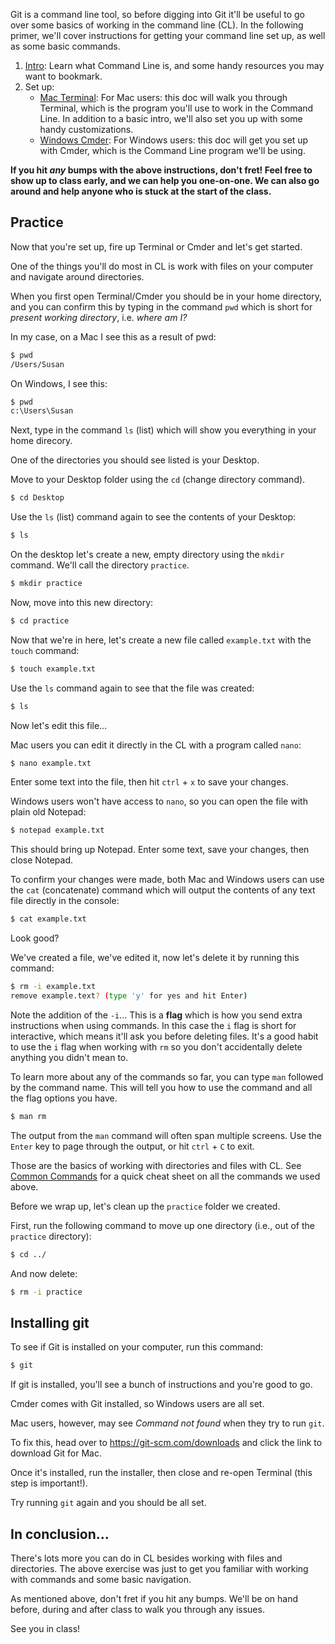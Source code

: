Git is a command line tool, so before digging into Git it'll be useful to go over some basics of working in the command line (CL). In the following primer, we'll cover instructions for getting your command line set up, as well as some basic commands.

1. [Intro](https://github.com/susanBuck/notes/blob/master/07_Command_Line/00_Intro.md): Learn what Command Line is, and some handy resources you may want to bookmark.
2. Set up:
    + [Mac Terminal](https://github.com/susanBuck/notes/blob/master/07_Command_Line/02_Mac-Terminal.md): For Mac users: this doc will walk you through Terminal, which is the program you'll use to work in the Command Line. In addition to a basic intro, we'll also set you up with some handy customizations.
    + [Windows Cmder](https://github.com/susanBuck/notes/blob/master/07_Command_Line/03_Windows-Cmder.md): For Windows users: this doc will get you set up with Cmder, which is the Command Line program we'll be using. 

**If you hit *any* bumps with the above instructions, don't fret! Feel free to show up to class early, and we can help you one-on-one. We can also go around and help anyone who is stuck at the start of the class.**




## Practice

Now that you're set up, fire up Terminal or Cmder and let's get started.

One of the things you'll do most in CL is work with files on your computer and navigate around directories.

When you first open Terminal/Cmder you should be in your home directory, and you can confirm this by typing in the command `pwd` which is short for *present working directory*, i.e. *where am I?*

In my case, on a Mac I see this as a result of pwd:

```bash
$ pwd
/Users/Susan
```

On Windows, I see this:

```bash
$ pwd
c:\Users\Susan
```

Next, type in the command `ls` (list) which will show you everything in your home direcory.

One of the directories you should see listed is your Desktop.

Move to your Desktop folder using the `cd` (change directory command). 

```bash
$ cd Desktop
```

Use the `ls` (list) command again to see the contents of your Desktop:
```bash
$ ls
```

On the desktop let's create a new, empty directory using the `mkdir` command. We'll call the directory `practice`.
```bash
$ mkdir practice
```

Now, move into this new directory:
```bash
$ cd practice
```

Now that we're in here, let's create a new file called `example.txt` with the `touch` command:
```bash
$ touch example.txt
```

Use the `ls` command again to see that the file was created: 
```bash
$ ls 
```

Now let's edit this file...

Mac users you can edit it directly in the CL with a program called `nano`:

```bash
$ nano example.txt
```

Enter some text into the file, then hit `ctrl` + `x` to save your changes.

Windows users won't have access to `nano`, so you can open the file with plain old Notepad:

```bash
$ notepad example.txt
```

This should bring up Notepad. Enter some text, save your changes, then close Notepad.

To confirm your changes were made, both Mac and Windows users can use the `cat` (concatenate) command which will output the contents of any text file directly in the console:

```bash
$ cat example.txt
```

Look good?

We've created a file, we've edited it, now let's delete it by running this command:

```bash
$ rm -i example.txt
remove example.text? (type 'y' for yes and hit Enter)
```

Note the addition of the `-i`... This is a **flag** which is how you send extra instructions when using commands. In this case the `i` flag is short for interactive, which means it'll ask you before deleting files. It's a good habit to use the `i` flag when working with `rm` so you don't accidentally delete anything you didn't mean to.

To learn more about any of the commands so far, you can type `man` followed by the command name. This will tell you how to use the command and all the flag options you have.

```bash
$ man rm
```

The output from the `man` command will often span multiple screens. Use the `Enter` key to page through the output, or hit `ctrl` + `C` to exit.

Those are the basics of working with directories and files with CL. See [Common Commands](https://github.com/susanBuck/notes/blob/master/07_Command_Line/04_Common-commands.md) for a quick cheat sheet on all the commands we used above.

Before we wrap up, let's clean up the `practice` folder we created.

First, run the following command to move up one directory (i.e., out of the `practice` directory):

```bash
$ cd ../
```

And now delete:
```bash
$ rm -i practice
```

## Installing git

To see if Git is installed on your computer, run this command:

```bash
$ git
```

If git is installed, you'll see a bunch of instructions and you're good to go. 

Cmder comes with Git installed, so Windows users are all set.

Mac users, however, may see *Command not found* when they try to run `git`. 

To fix this, head over to <https://git-scm.com/downloads> and click the link to download Git for Mac. 

Once it's installed, run the installer, then close and re-open Terminal (this step is important!). 

Try running `git` again and you should be all set.


## In conclusion...

There's lots more you can do in CL besides working with files and directories. The above exercise was just to get you familiar with working with commands and some basic navigation.

As mentioned above, don't fret if you hit any bumps. We'll be on hand before, during and after class to walk you through any issues.

See you in class!









